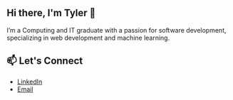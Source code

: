 ## Hi there, I'm Tyler 👋

I’m a Computing and IT graduate with a passion for software development, specializing in web development and machine learning.

## 📫 Let's Connect
- [LinkedIn](www.linkedin.com/in/tyler-hughes-2219682ba)
- [Email](mailto:hughestyler2000@gmail.com)

<!--
**Tyler-200/Tyler-200** is a ✨ _special_ ✨ repository because its `README.md` (this file) appears on your GitHub profile.

Here are some ideas to get you started:

- 🔭 I’m currently working on ...
- 🌱 I’m currently learning ...
- 👯 I’m looking to collaborate on ...
- 🤔 I’m looking for help with ...
- 💬 Ask me about ...
- 📫 How to reach me: ...
- 😄 Pronouns: ...
- ⚡ Fun fact: ...
-->

